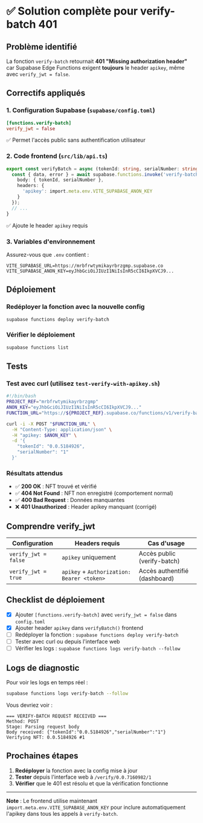 # ✅ Solution complète pour verify-batch 401

## Problème identifié
La fonction `verify-batch` retournait **401 "Missing authorization header"** car Supabase Edge Functions exigent **toujours** le header `apikey`, même avec `verify_jwt = false`.

## Correctifs appliqués

### 1. Configuration Supabase (`supabase/config.toml`)
```toml
[functions.verify-batch]
verify_jwt = false
```
✅ Permet l'accès public sans authentification utilisateur

### 2. Code frontend (`src/lib/api.ts`)
```typescript
export const verifyBatch = async (tokenId: string, serialNumber: string): Promise<VerifyBatchResponse> => {
  const { data, error } = await supabase.functions.invoke('verify-batch', {
    body: { tokenId, serialNumber },
    headers: {
      'apikey': import.meta.env.VITE_SUPABASE_ANON_KEY
    }
  });
  // ...
}
```
✅ Ajoute le header `apikey` requis

### 3. Variables d'environnement
Assurez-vous que `.env` contient :
```env
VITE_SUPABASE_URL=https://mrbfrwtymikayrbrzgmp.supabase.co
VITE_SUPABASE_ANON_KEY=eyJhbGciOiJIUzI1NiIsInR5cCI6IkpXVCJ9...
```

## Déploiement

### Redéployer la fonction avec la nouvelle config
```bash
supabase functions deploy verify-batch
```

### Vérifier le déploiement
```bash
supabase functions list
```

## Tests

### Test avec curl (utilisez `test-verify-with-apikey.sh`)
```bash
#!/bin/bash
PROJECT_REF="mrbfrwtymikayrbrzgmp"
ANON_KEY="eyJhbGciOiJIUzI1NiIsInR5cCI6IkpXVCJ9..."
FUNCTION_URL="https://${PROJECT_REF}.supabase.co/functions/v1/verify-batch"

curl -i -X POST "$FUNCTION_URL" \
  -H "Content-Type: application/json" \
  -H "apikey: $ANON_KEY" \
  -d '{
    "tokenId": "0.0.5184926",
    "serialNumber": "1"
  }'
```

### Résultats attendus
- ✅ **200 OK** : NFT trouvé et vérifié
- ✅ **404 Not Found** : NFT non enregistré (comportement normal)
- ✅ **400 Bad Request** : Données manquantes
- ❌ **401 Unauthorized** : Header apikey manquant (corrigé)

## Comprendre verify_jwt

| Configuration | Headers requis | Cas d'usage |
|--------------|----------------|-------------|
| `verify_jwt = false` | `apikey` uniquement | Accès public (verify-batch) |
| `verify_jwt = true` | `apikey` + `Authorization: Bearer <token>` | Accès authentifié (dashboard) |

## Checklist de déploiement

- [x] Ajouter `[functions.verify-batch]` avec `verify_jwt = false` dans `config.toml`
- [x] Ajouter header `apikey` dans `verifyBatch()` frontend
- [ ] Redéployer la fonction : `supabase functions deploy verify-batch`
- [ ] Tester avec curl ou depuis l'interface web
- [ ] Vérifier les logs : `supabase functions logs verify-batch --follow`

## Logs de diagnostic

Pour voir les logs en temps réel :
```bash
supabase functions logs verify-batch --follow
```

Vous devriez voir :
```
=== VERIFY-BATCH REQUEST RECEIVED ===
Method: POST
Stage: Parsing request body
Body received: {"tokenId":"0.0.5184926","serialNumber":"1"}
Verifying NFT: 0.0.5184926 #1
```

## Prochaines étapes

1. **Redéployer** la fonction avec la config mise à jour
2. **Tester** depuis l'interface web à `/verify/0.0.7160982/1`
3. **Vérifier** que le 401 est résolu et que la vérification fonctionne

---

**Note** : Le frontend utilise maintenant `import.meta.env.VITE_SUPABASE_ANON_KEY` pour inclure automatiquement l'apikey dans tous les appels à `verify-batch`.
